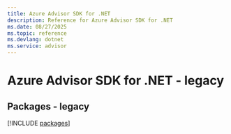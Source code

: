 ```yaml
---
title: Azure Advisor SDK for .NET
description: Reference for Azure Advisor SDK for .NET
ms.date: 08/27/2025
ms.topic: reference
ms.devlang: dotnet
ms.service: advisor
---
```

# Azure Advisor SDK for .NET - legacy
## Packages - legacy
[!INCLUDE [packages](advisor-index.md)]